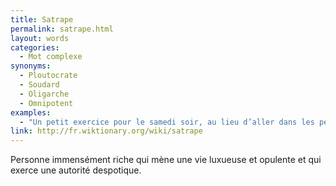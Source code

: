 ```yaml
---
title: Satrape
permalink: satrape.html
layout: words
categories:
  - Mot complexe
synonyms:
  - Ploutocrate
  - Soudard
  - Oligarche
  - Omnipotent
examples:
  - "Un petit exercice pour le samedi soir, au lieu d’aller dans les pétaudières de satrapes extravertis."
link: http://fr.wiktionary.org/wiki/satrape
---
```


Personne immensément riche qui mène une vie luxueuse et opulente et qui exerce une autorité despotique.
